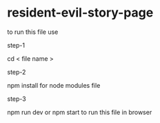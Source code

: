# resident-evil-story-page

to run this file use 

step-1

cd < file name >

step-2

npm install for node modules file

step-3

npm run dev or npm start to run this file in browser

